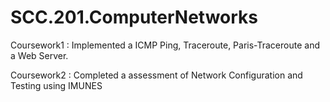 # SCC.201.ComputerNetworks
Coursework1 : Implemented a ICMP Ping, Traceroute, Paris-Traceroute and a Web Server.

Coursework2 : Completed a assessment of Network Configuration and Testing using IMUNES
